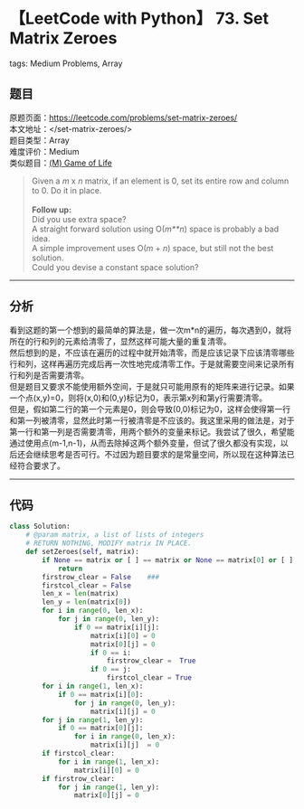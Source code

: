 # 【LeetCode with Python】 73. Set Matrix Zeroes
tags: Medium Problems, Array

## 题目
原题页面：<https://leetcode.com/problems/set-matrix-zeroes/><br/>
本文地址：<<leetcode-with-python-domain>/set-matrix-zeroes/><br/>
题目类型：Array<br/>
难度评价：Medium<br/>
类似题目：[(M) Game of Life](/game-of-life/)<br/>

> Given a *m* x *n* matrix, if an element is 0, set its entire row and column to 0. Do it in place.<br/>
><br/>
> **Follow up:**<br/>
> Did you use extra space?<br/>
> A straight forward solution using O(*m**n*) space is probably a bad idea.<br/>
> A simple improvement uses O(*m* + *n*) space, but still not the best solution.<br/>
> Could you devise a constant space solution?<br/>

<!-- more -->

---
## 分析
看到这题的第一个想到的最简单的算法是，做一次m*n的遍历，每次遇到0，就将所在的行和列的元素给清零了，显然这样可能大量的重复清零。<br/>
然后想到的是，不应该在遍历的过程中就开始清零，而是应该记录下应该清零哪些行和列，这样再遍历完成后再一次性地完成清零工作。于是就需要空间来记录所有行和列是否需要清零。<br/>
但是题目又要求不能使用额外空间，于是就只可能用原有的矩阵来进行记录。如果一个点(x,y)=0，则将(x,0)和(0,y)标记为0，表示第x列和第y行需要清零。<br/>
但是，假如第二行的第一个元素是0，则会导致(0,0)标记为0，这样会使得第一行和第一列被清零，显然此时第一行被清零是不应该的。我这里采用的做法是，对于第一行和第一列是否需要清零，用两个额外的变量来标记。我尝试了很久，希望能通过使用点(m-1,n-1)，从而去除掉这两个额外变量，但试了很久都没有实现，以后还会继续思考是否可行。不过因为题目要求的是常量空间，所以现在这种算法已经符合要求了。<br/>

---
## 代码
``` python
class Solution:
    # @param matrix, a list of lists of integers
    # RETURN NOTHING, MODIFY matrix IN PLACE.
    def setZeroes(self, matrix):
        if None == matrix or [ ] == matrix or None == matrix[0] or [ ] == matrix[0]:
            return
        firstrow_clear = False    ###
        firstcol_clear = False
        len_x = len(matrix)
        len_y = len(matrix[0])
        for i in range(0, len_x):
            for j in range(0, len_y):
                if 0 == matrix[i][j]:
                    matrix[i][0] = 0
                    matrix[0][j] = 0
                    if 0 == i:
                        firstrow_clear =  True
                    if 0 == j:
                        firstcol_clear = True
        for i in range(1, len_x):
            if 0 == matrix[i][0]:
                for j in range(0, len_y):
                    matrix[i][j] = 0
        for j in range(1, len_y):
            if 0 == matrix[0][j]:
                for i in range(0, len_x):
                    matrix[i][j]  = 0
        if firstcol_clear:
            for i in range(1, len_x):
                matrix[i][0] = 0
        if firstrow_clear:
            for j in range(1, len_y):
                matrix[0][j] = 0
```
